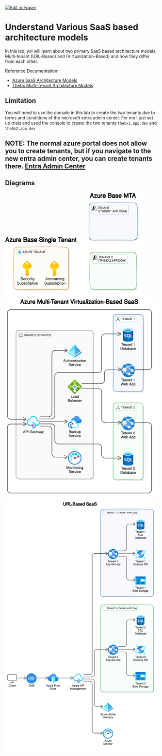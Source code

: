 <p><a target="_blank" href="https://app.eraser.io/workspace/EYOcYAdp3GyRFsiYJ0o5" id="edit-in-eraser-github-link"><img alt="Edit in Eraser" src="https://firebasestorage.googleapis.com/v0/b/second-petal-295822.appspot.com/o/images%2Fgithub%2FOpen%20in%20Eraser.svg?alt=media&amp;token=968381c8-a7e7-472a-8ed6-4a6626da5501"></a></p>

# Understand Various SaaS based architecture models
In this lab, yoi will learn about two primary SaaS based architecture models, Multi-tenant (URL-Based) and (Virtualization-Based) and how they differ from each other.

Reference Documentation:

- [﻿Azure SaaS Architecture Models](https://docs.microsoft.com/en-us/azure/architecture/solution-ideas/articles/multi-tenant-saas-architecture) 
- [﻿The0x Multi-Tenant Architecture Models](https://publish.obsidian.md/ysac/Azure/AZ-104/Azure+Active+Directory/Azure+-+Multi-Tenant+Architecture+Model) 
## Limitation
You will need to use the console in this lab to create the two tenants due to terms and conditions of the microsoft entra admin center. For me I just set up trials and used the console to create the two tenants `the0x1.app.dev` and `the0x2.app.dev` 

## NOTE: The normal azure portal does not allow you to create tenants, but if you navigate to the new entra admin center, you can create tenants there. [﻿Entra Admin Center](https://entra.microsoft.com/#view/Microsoft_AAD_IAM/DirectorySwitchBlade/subtitle/) 


<!-- eraser-additional-content -->
## Diagrams
<!-- eraser-additional-files -->
<a href="/cloud-labs/azure/az-104/8-multi-tenant-architectures/README-Azure Base Single Tenant-1.eraserdiagram" data-element-id="UbLYukGnM-Op879czTP0Q"><img src="/.eraser/EYOcYAdp3GyRFsiYJ0o5___5TeIkEqzZuNt0Cv0uz03Dj9ejbv1___---diagram----2b74cce34cd8046e7e77b20ec0424828-Azure-Base-Single-Tenant.png" alt="" data-element-id="UbLYukGnM-Op879czTP0Q" /></a>
<a href="/cloud-labs/azure/az-104/8-multi-tenant-architectures/README-Azure Base MTA-2.eraserdiagram" data-element-id="uUG6rV7f-O8_hREL1Xqpa"><img src="/.eraser/EYOcYAdp3GyRFsiYJ0o5___5TeIkEqzZuNt0Cv0uz03Dj9ejbv1___---diagram----2c5f948c7fa6627bc18ab4c9c1a2ca69-Azure-Base-MTA.png" alt="" data-element-id="uUG6rV7f-O8_hREL1Xqpa" /></a>
<a href="/cloud-labs/azure/az-104/8-multi-tenant-architectures/README-Azure Multi-Tenant Virtualization-Based SaaS-3.eraserdiagram" data-element-id="cZ43cVnmBgEKf6iuD5nX4"><img src="/.eraser/EYOcYAdp3GyRFsiYJ0o5___5TeIkEqzZuNt0Cv0uz03Dj9ejbv1___---diagram----710deb48484a567271388a02088d4e3d-Azure-Multi-Tenant-Virtualization-Based-SaaS.png" alt="" data-element-id="cZ43cVnmBgEKf6iuD5nX4" /></a>
<a href="/cloud-labs/azure/az-104/8-multi-tenant-architectures/README-URL-Based SaaS-4.eraserdiagram" data-element-id="X3YSzz3sEBpXKX--Drihn"><img src="/.eraser/EYOcYAdp3GyRFsiYJ0o5___5TeIkEqzZuNt0Cv0uz03Dj9ejbv1___---diagram----95411489681b79f98e5b2d4abbfec3e8-URL-Based-SaaS.png" alt="" data-element-id="X3YSzz3sEBpXKX--Drihn" /></a>
<!-- end-eraser-additional-files -->
<!-- end-eraser-additional-content -->
<!--- Eraser file: https://app.eraser.io/workspace/EYOcYAdp3GyRFsiYJ0o5 --->